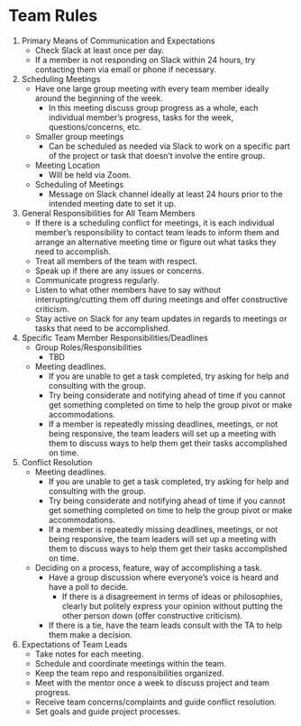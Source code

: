 # Team Rules

1. Primary Means of Communication and Expectations
	* Check Slack at least once per day.
	* If a member is not responding on Slack within 24 hours, try contacting them via email or phone if necessary. 
2. Scheduling Meetings 
	* Have one large group meeting with every team member ideally around the beginning of the week. 
		* In this meeting discuss group progress as a whole, each individual member’s progress, tasks for the week, questions/concerns, etc. 
	* Smaller group meetings
		* Can be scheduled as needed via Slack to work on a specific part of the project or task that doesn’t involve the entire group.
	* Meeting Location
		* Will be held via Zoom.
	* Scheduling of Meetings
		* Message on Slack channel ideally at least 24 hours prior to the intended meeting date to set it up.
4. General Responsibilities for All Team Members
	* If there is a scheduling conflict for meetings, it is each individual member’s responsibility to contact team leads to inform them and arrange an alternative meeting time or figure out what tasks they need to accomplish.
	* Treat all members of the team with respect.
	* Speak up if there are any issues or concerns.
	* Communicate progress regularly. 
	* Listen to what other members have to say without interrupting/cutting them off during meetings and offer constructive criticism. 
	* Stay active on Slack for any team updates in regards to meetings or tasks that need to be accomplished. 
5. Specific Team Member Responsibilities/Deadlines
	* Group Roles/Responsibilities
		* TBD
	* Meeting deadlines.
		* If you are unable to get a task completed, try asking for help and consulting with the group.
		* Try being considerate and notifying ahead of time if you cannot get something completed on time to help the group pivot or make accommodations.
		* If a member is repeatedly missing deadlines, meetings, or not being responsive, the team leaders will set up a meeting with them to discuss ways to help them get their tasks accomplished on time. 
6. Conflict Resolution
	* Meeting deadlines.
		* If you are unable to get a task completed, try asking for help and consulting with the group.
		* Try being considerate and notifying ahead of time if you cannot get something completed on time to help the group pivot or make accommodations.
		* If a member is repeatedly missing deadlines, meetings, or not being responsive, the team leaders will set up a meeting with them to discuss ways to help them get their tasks accomplished on time. 
	* Deciding on a process, feature, way of accomplishing a task.
		* Have a group discussion where everyone’s voice is heard and have a poll to decide.
			* If there is a disagreement in terms of ideas or philosophies, clearly but politely express your opinion without putting the other person down (offer constructive criticism).
		* If there is a tie, have the team leads consult with the TA to help them make a decision. 
7. Expectations of Team Leads
	* Take notes for each meeting.
	* Schedule and coordinate meetings within the team.
	* Keep the team repo and responsibilities organized.
	* Meet with the mentor once a week to discuss project and team progress.
	* Receive team concerns/complaints and guide conflict resolution.
	* Set goals and guide project processes.
